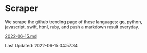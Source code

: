# Scraper

We scrape the github trending page of these languages: go, python, javascript, swift, html, ruby, and push a markdown result everyday.

[2022-06-15.md](https://github.com/henson/Scraper/blob/master/2022-06-15.md)

Last Updated: 2022-06-15 04:57:34